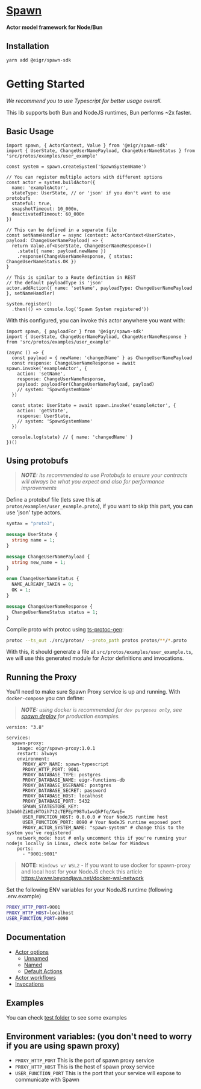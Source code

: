 # [Spawn](https://github.com/eigr/spawn)

**Actor model framework for Node/Bun**

## **Installation**

```
yarn add @eigr/spawn-sdk
```

# **Getting Started**

_We recommend you to use Typescript for better usage overall._

This lib supports both Bun and NodeJS runtimes, Bun performs ~2x faster.

## Basic Usage

```TS
import spawn, { ActorContext, Value } from '@eigr/spawn-sdk'
import { UserState, ChangeUserNamePayload, ChangeUserNameStatus } from 'src/protos/examples/user_example'

const system = spawn.createSystem('SpawnSystemName')

// You can register multiple actors with different options
const actor = system.buildActor({
  name: 'exampleActor',
  stateType: UserState, // or 'json' if you don't want to use protobufs
  stateful: true,
  snapshotTimeout: 10_000n,
  deactivatedTimeout: 60_000n
})

// This can be defined in a separate file
const setNameHandler = async (context: ActorContext<UserState>, payload: ChangeUserNamePayload) => {
  return Value.of<UserState, ChangeUserNameResponse>()
    .state({ name: payload.newName })
    .response(ChangeUserNameResponse, { status: ChangeUserNameStatus.OK })
}

// This is similar to a Route definition in REST
// the default payloadType is 'json'
actor.addAction({ name: 'setName', payloadType: ChangeUserNamePayload }, setNameHandler)

system.register()
  .then(() => console.log('Spawn System registered'))
```

With this configured, you can invoke this actor anywhere you want with:

```TS
import spawn, { payloadFor } from '@eigr/spawn-sdk'
import { UserState, ChangeUserNamePayload, ChangeUserNameResponse } from 'src/protos/examples/user_example'

(async () => {
  const payload = { newName: 'changedName' } as ChangeUserNamePayload
  const response: ChangeUserNameResponse = await spawn.invoke('exampleActor', {
    action: 'setName',
    response: ChangeUserNameResponse,
    payload: payloadFor(ChangeUserNamePayload, payload)
    // system: 'SpawnSystemName'
  })

  const state: UserState = await spawn.invoke('exampleActor', {
    action: 'getState',
    response: UserState,
    // system: 'SpawnSystemName'
  })

  console.log(state) // { name: 'changedName' }
})()
```

## Using protobufs

> **_NOTE:_** _Its recommended to use Protobufs to ensure your contracts will always be what you expect and also for performance improvements_

Define a protobuf file (lets save this at `protos/examples/user_example.proto`), if you want to skip this part, you can use 'json' type actors.

```proto
syntax = "proto3";

message UserState {
  string name = 1;
}

message ChangeUserNamePayload {
  string new_name = 1;
}

enum ChangeUserNameStatus {
  NAME_ALREADY_TAKEN = 0;
  OK = 1;
}

message ChangeUserNameResponse {
  ChangeUserNameStatus status = 1;
}
```

Compile proto with protoc using [ts-protoc-gen](https://github.com/improbable-eng/ts-protoc-gen):

```BASH
protoc --ts_out ./src/protos/ --proto_path protos protos/**/*.proto
```

With this, it should generate a file at `src/protos/examples/user_example.ts`, we will use this generated module for Actor definitions and invocations.

## Running the Proxy

You'll need to make sure Spawn Proxy service is up and running.
With `docker-compose` you can define:

> **_NOTE:_** _using docker is recommended for `dev purposes only`, see [spawn deploy](https://github.com/eigr/spawn#getting-started) for production examples._

```YML
version: "3.8"

services:
  spawn-proxy:
    image: eigr/spawn-proxy:1.0.1
    restart: always
    environment:
      PROXY_APP_NAME: spawn-typescript
      PROXY_HTTP_PORT: 9001
      PROXY_DATABASE_TYPE: postgres
      PROXY_DATABASE_NAME: eigr-functions-db
      PROXY_DATABASE_USERNAME: postgres
      PROXY_DATABASE_SECRET: password
      PROXY_DATABASE_HOST: localhost
      PROXY_DATABASE_PORT: 5432
      SPAWN_STATESTORE_KEY: 3Jnb0hZiHIzHTOih7t2cTEPEpY98Tu1wvQkPfq/XwqE=
      USER_FUNCTION_HOST: 0.0.0.0 # Your NodeJS runtime host
      USER_FUNCTION_PORT: 8090 # Your NodeJS runtime exposed port
      PROXY_ACTOR_SYSTEM_NAME: "spawn-system" # change this to the system you've registered
    network_mode: host # only uncomment this if you're running your nodejs locally in Linux, check note below for Windows
    ports:
      - "9001:9001"
```

> **NOTE:** `Windows w/ WSL2` - If you want to use docker for spawn-proxy and local host for your NodeJS check this article https://www.beyondjava.net/docker-wsl-network

Set the following ENV variables for your NodeJS runtime (following .env.example)

```bash
PROXY_HTTP_PORT=9001
PROXY_HTTP_HOST=localhost
USER_FUNCTION_PORT=8090
```

## **Documentation**

- [Actor options](./documentation/actor-options.md)
  - [Unnamed](./documentation/actor-options.md#unnamed-actor)
  - [Named](./documentation/actor-options.md#named-actor)
  - [Default Actions](./documentation/actor-options.md#default-actions)
- [Actor workflows](./documentation/actor-workflows.md)
- [Invocations](./documentation/invocations.md)

## **Examples**

You can check [test folder](./test) to see some examples

## **Environment variables:** (you don't need to worry if you are using spawn proxy)

- `PROXY_HTTP_PORT` This is the port of spawn proxy service
- `PROXY_HTTP_HOST` This is the host of spawn proxy service
- `USER_FUNCTION_PORT` This is the port that your service will expose to communicate with Spawn
